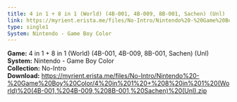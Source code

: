 ```yaml
---
title: 4 in 1 + 8 in 1 (World) (4B-001, 4B-009, 8B-001, Sachen) (Unl)
link: https://myrient.erista.me/files/No-Intro/Nintendo%20-%20Game%20Boy%20Color/4%20in%201%20+%208%20in%201%20(World)%20(4B-001,%204B-009,%208B-001,%20Sachen)%20(Unl).zip
type: single1
System: Nintendo - Game Boy Color
---
```

<b>Game:</b> 4 in 1 + 8 in 1 (World) (4B-001, 4B-009, 8B-001, Sachen) (Unl)<br>
<b>System:</b> Nintendo - Game Boy Color<br>
<b>Collection:</b> No-Intro<br>
<b>Download:</b> https://myrient.erista.me/files/No-Intro/Nintendo%20-%20Game%20Boy%20Color/4%20in%201%20+%208%20in%201%20(World)%20(4B-001,%204B-009,%208B-001,%20Sachen)%20(Unl).zip